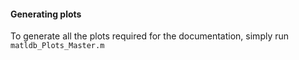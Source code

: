 #### Generating plots

To generate all the plots required for the documentation, simply run `matldb_Plots_Master.m`

